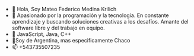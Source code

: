 - 👋 Hola, Soy Mateo Federico Medina Krilich 
- 👀 Apasionado por la programación y la tecnología. En constante aprendizaje y buscando soluciones creativas a los desafíos. Amante del software libre y del trabajo en equipo.
- 🌱 JavaScript, Java, C++
- 💞️Soy de Argentina, mas especificamente Chaco
- 📫 +543735507235

<!---
--->
